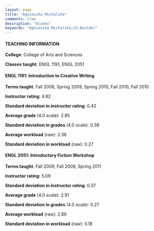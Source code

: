 ```yaml
---
layout: page
title: "Agnieszka Michalska" 
comments: true
description: "blanks"
keywords: "Agnieszka Michalska,CU,Boulder"
---
```

<head>
<script src="https://ajax.googleapis.com/ajax/libs/jquery/2.1.3/jquery.min.js"></script>
<script src="https://dl.dropboxusercontent.com/s/pc42nxpaw1ea4o9/highcharts.js?dl=0"></script>
<!-- <script src="../assets/js/highcharts.js"></script> -->
<style type="text/css">@font-face {
	font-family: "Bebas Neue";
	src: url(https://www.filehosting.org/file/details/544349/BebasNeue Regular.otf) format("opentype");
	}
	h1.Bebas { 
		font-family: "Bebas Neue", Verdana, Tahoma;
	}
</style>
</head>
	   
#### TEACHING INFORMATION

**College**: College of Arts and Sciences

**Classes taught**: ENGL 1191, ENGL 2051

#### ENGL 1191: Introduction to Creative Writing

**Terms taught**: Fall 2008, Spring 2009, Spring 2010, Fall 2010, Fall 2010

**Instructor rating**: 4.82

**Standard deviation in instructor rating**: 0.42

**Average grade** (4.0 scale): 2.85

**Standard deviation in grades** (4.0 scale): 0.36

**Average workload** (raw): 2.36

**Standard deviation in workload** (raw): 0.27

#### ENGL 2051: Introductory Fiction Workshop

**Terms taught**: Fall 2009, Fall 2009, Spring 2011

**Instructor rating**: 5.09

**Standard deviation in instructor rating**: 0.37

**Average grade** (4.0 scale): 2.91

**Standard deviation in grades** (4.0 scale): 0.27

**Average workload** (raw): 2.89

**Standard deviation in workload** (raw): 0.18

